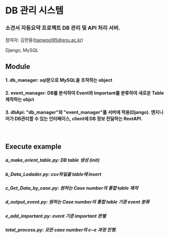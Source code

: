 # DB 관리 시스템

### 소견서 자동요약 프로젝트 DB 관리 및 API 처리 서버.

참여자: 김한울(hanwool95@snu.ac.kr)

Django, MySQL

## Module

#### 1. db_manager: sql문으로 MySQL을 조작하는 object<br>
#### 2. event_manager: DB를 분석하여 Event와 Important를 분류하여 새로운 Table 제작하는 objct<br>
#### 3. dbApi: "db_manager"와 "event_manager"를 서버에 적용(Django). 엔지니어가 DB관리할 수 있는 인터페이스, client에 DB 정보 전달하는 RestAPI.
<br>

## Execute example
##### a_make_orient_table.py: DB table 생성 (init)
##### b_Data_Lodader.py: csv파일을 table에 insert
##### c_Get_Data_by_case.py: 원하는 Case number의 통합 table 제작
##### d_output_event.py: 원하는 Case number의 통합 table 기준 event 분류
##### e_add_important.py: event 기준 important 판별
##### total_process.py: 모든 case number의 c~e 과정 진행.